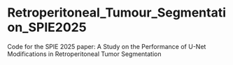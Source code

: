 # Retroperitoneal_Tumour_Segmentation_SPIE2025
Code for the SPIE 2025 paper: A Study on the Performance of U-Net Modifications in Retroperitoneal Tumor Segmentation
